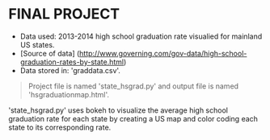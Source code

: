 
# FINAL PROJECT



* Data used: 2013-2014 high school graduation rate visualied for mainland US states.  
* [Source of data] (http://www.governing.com/gov-data/high-school-graduation-rates-by-state.html)  
* Data stored in: 'graddata.csv'.  


> Project file is named 'state_hsgrad.py' and output file is named 'hsgraduationmap.html'.  


'state_hsgrad.py' uses bokeh to visualize the average high school graduation rate for each state by creating a US map and color coding each state to its corresponding rate.  